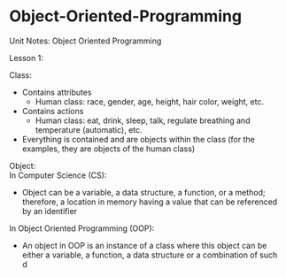 # Object-Oriented-Programming
Unit Notes: Object Oriented Programming   

Lesson 1:        

Class:    
- Contains attributes       
  - Human class: race, gender, age, height, hair color, weight, etc.       
- Contains actions        
  - Human class: eat, drink, sleep, talk, regulate breathing and temperature (automatic), etc.       
- Everything is contained and are objects within the class (for the examples, they are objects of the human class)         

Object:    
In Computer Science (CS):       
- Object can be a variable, a data structure, a function, or a method; therefore, a location in memory having a value that can be referenced by an identifier
        
In Object Oriented Programming (OOP):          
- An object in OOP is an instance of a class where this object can be either a variable, a function, a data structure or a combination of such       
d
